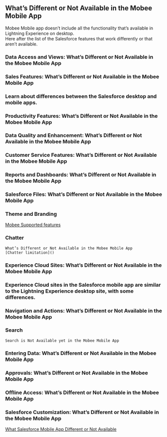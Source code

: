 ## What’s Different or Not Available in the Mobee Mobile App
Mobee Mobile app doesn’t include all the functionality that’s available in Lightning Experience on desktop.    
Here after the list of the Salesforce features that work differently or that aren’t available.

### Data Access and Views: What’s Different or Not Available in the Mobee Mobile App
### Sales Features: What’s Different or Not Available in the Mobee Mobile App
### Learn about differences between the Salesforce desktop and mobile apps.
### Productivity Features: What’s Different or Not Available in the Mobee Mobile App
### Data Quality and Enhancement: What’s Different or Not Available in the Mobee Mobile App
### Customer Service Features: What’s Different or Not Available in the Mobee Mobile App
### Reports and Dashboards: What’s Different or Not Available in the Mobee Mobile App
### Salesforce Files: What’s Different or Not Available in the Mobee Mobile App
### Theme and Branding    
 [Mobee Supported features](https://github.com/jeandaher1/MobeeDocumentation/blob/main/Community%20Supported%20Features.md)
### Chatter    
    What’s Different or Not Available in the Mobee Mobile App   
    [Chatter limitation]()
### Experience Cloud Sites: What’s Different or Not Available in the Mobee Mobile App
### Experience Cloud sites in the Salesforce mobile app are similar to the Lightning Experience desktop site, with some differences.
### Navigation and Actions: What’s Different or Not Available in the Mobee Mobile App
### Search    
    Search is Not Available yet in the Mobee Mobile App
### Entering Data: What’s Different or Not Available in the Mobee Mobile App
### Approvals: What’s Different or Not Available in the Mobee Mobile App
### Offline Access: What’s Different or Not Available in the Mobee Mobile App
### Salesforce Customization: What’s Different or Not Available in the Mobee Mobile App

[What Salesforce Mobile App Different or Not Available](https://help.salesforce.com/s/articleView?id=sf.limits_mobile_sf1_parent.htm&type=5)    
